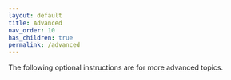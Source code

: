 ```yaml
---
layout: default
title: Advanced
nav_order: 10
has_children: true
permalink: /advanced
---
```


The following optional instructions are for more advanced topics.